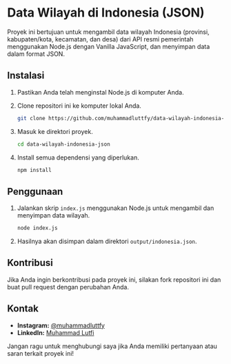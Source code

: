 # Data Wilayah di Indonesia (JSON)

Proyek ini bertujuan untuk mengambil data wilayah Indonesia (provinsi, kabupaten/kota, kecamatan, dan desa) dari API resmi pemerintah menggunakan Node.js dengan Vanilla JavaScript, dan menyimpan data dalam format JSON.

## Instalasi

1. Pastikan Anda telah menginstal Node.js di komputer Anda.
2. Clone repositori ini ke komputer lokal Anda.

    ```bash
    git clone https://github.com/muhammadluttfy/data-wilayah-indonesia-json.git
    ```

3. Masuk ke direktori proyek.

    ```bash
    cd data-wilayah-indonesia-json
    ```

4. Install semua dependensi yang diperlukan.

    ```bash
    npm install
    ```

## Penggunaan

1. Jalankan skrip `index.js` menggunakan Node.js untuk mengambil dan menyimpan data wilayah.

    ```bash
    node index.js
    ```

2. Hasilnya akan disimpan dalam direktori `output/indonesia.json`.

## Kontribusi

Jika Anda ingin berkontribusi pada proyek ini, silakan fork repositori ini dan buat pull request dengan perubahan Anda.

## Kontak

- **Instagram:** [@muhammadluttfy](https://www.instagram.com/muhammadluttfy)
- **LinkedIn:** [Muhammad Lutfi](https://www.linkedin.com/in/muhammadluttfy)

Jangan ragu untuk menghubungi saya jika Anda memiliki pertanyaan atau saran terkait proyek ini!

